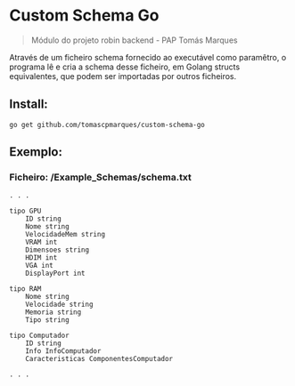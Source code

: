 # Custom Schema Go

> Módulo do projeto robin backend - PAP Tomás Marques

Através de um ficheiro schema fornecido ao executável como paramêtro, o programa lê e cria a schema desse ficheiro, em Golang structs equivalentes, que podem ser importadas por outros ficheiros.

## Install:
``` go get github.com/tomascpmarques/custom-schema-go ```

## Exemplo:
### Ficheiro: /Example_Schemas/schema.txt
```
. . .

tipo GPU
    ID string
    Nome string
    VelocidadeMem string
    VRAM int
    Dimensoes string
    HDIM int
    VGA int
    DisplayPort int

tipo RAM
    Nome string
    Velocidade string
    Memoria string
    Tipo string

tipo Computador 
    ID string
    Info InfoComputador
    Caracteristicas ComponentesComputador

. . .
```